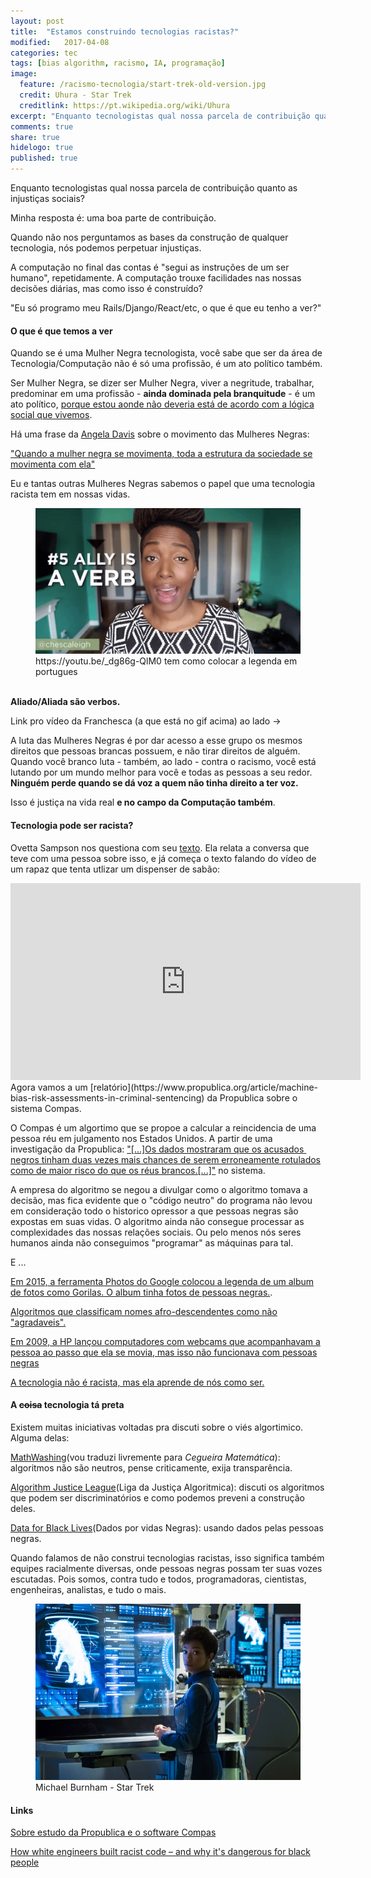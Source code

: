 ```yaml
---
layout: post
title:  "Estamos construindo tecnologias racistas?"
modified:   2017-04-08
categories: tec
tags: [bias algorithm, racismo, IA, programação]
image:
  feature: /racismo-tecnologia/start-trek-old-version.jpg
  credit: Uhura - Star Trek
  creditlink: https://pt.wikipedia.org/wiki/Uhura
excerpt: "Enquanto tecnologistas qual nossa parcela de contribuição quanto as injustiças sociais? Eu e tantas Mulheres Negras sabemos qual o papel que uma tecnologia racista tem em nossas vidas."
comments: true
share: true
hidelogo: true
published: true
---
```


Enquanto tecnologistas qual nossa parcela de contribuição quanto as injustiças sociais?

Minha resposta é: uma boa parte de contribuição.

Quando não nos perguntamos as bases da construção de qualquer tecnologia, nós podemos perpetuar injustiças.

A computação no final das contas é "segui as instruções de um ser humano", repetidamente. A computação trouxe facilidades nas nossas decisões diárias, mas como isso é construído?

"Eu só programo meu Rails/Django/React/etc, o que é que eu tenho a ver?"

#### O que é que temos a ver

Quando se é uma Mulher Negra tecnologista, você sabe que ser da área de Tecnologia/Computação não é só uma profissão, é um ato político também.

Ser Mulher Negra, se dizer ser Mulher Negra, viver a negritude, trabalhar, predominar em uma profissão - <b>ainda dominada pela branquitude</b> - é um ato político, [porque estou aonde não deveria está de acordo com a lógica social que vivemos](https://super.abril.com.br/videos/2-minutos-para-entender/2-minutos-para-entender-desigualdade-racial-no-brasil/).

Há uma frase da [Angela Davis](https://www.cartacapital.com.br/sociedade/angela-davis-e-o-significado-da-emancipacao-da-mulher-negra) sobre o movimento das Mulheres Negras:

["Quando a mulher negra se movimenta, toda a estrutura da sociedade se movimenta com ela"](https://brasil.elpais.com/brasil/2017/07/27/politica/1501114503_610956.html)

Eu e tantas outras Mulheres Negras sabemos o papel que uma tecnologia racista tem em nossas vidas.

<figure>
	<a href="https://youtu.be/_dg86g-QlM0"><img src="/images/racismo-tecnologia/franchesca ramsey equality.gif" alt="image"></a>
	<figcaption>https://youtu.be/_dg86g-QlM0 tem como colocar a legenda em portugues</figcaption>
</figure>

<br>
<b>Aliado/Aliada são verbos.</b> 

Link pro vídeo da Franchesca (a que está no gif acima) ao lado ->

A luta das Mulheres Negras é por dar acesso a esse grupo os mesmos direitos que pessoas brancas possuem, e não tirar direitos de alguém. Quando você branco luta - também, ao lado - contra o racismo, você está lutando por um mundo melhor para você e todas as pessoas a seu redor. <b>Ninguém perde quando se dá voz a quem não tinha direito a ter voz.</b> 

Isso é justiça na vida real <b>e no campo da Computação também</b>.

#### Tecnologia pode ser racista?

Ovetta Sampson nos questiona com seu [texto](https://www.linkedin.com/pulse/can-technology-racist-ovetta-sampson?articleId=6166609662327152640#comments-6166609662327152640&trk=prof-post). Ela relata a conversa que teve com uma pessoa sobre isso, e já começa o texto falando do vídeo de um rapaz que tenta utlizar um dispenser de sabão:

<iframe width="560" height="315" src="https://www.youtube.com/embed/1lgDiAInFLY" frameborder="0" allow="autoplay; encrypted-media" allowfullscreen></iframe>

<br>
Agora vamos a um [relatório](https://www.propublica.org/article/machine-bias-risk-assessments-in-criminal-sentencing) da Propublica sobre o sistema Compas. 

O Compas é um algortimo que se propoe a calcular a reincidencia de uma pessoa réu em julgamento nos Estados Unidos. A partir de uma investigação da Propublica: ["[...]Os dados mostraram que os acusados ​​negros tinham duas vezes mais chances de serem erroneamente rotulados como de maior risco do que os réus brancos.[...]"](https://www.propublica.org/article/bias-in-criminal-risk-scores-is-mathematically-inevitable-researchers-say) no sistema.

A empresa do algoritmo se negou a divulgar como o algoritmo tomava a decisão, mas fica evidente que o "código neutro" do programa não levou em consideração todo o historico opressor a que pessoas negras são expostas em suas vidas. O algoritmo ainda não consegue processar as complexidades das nossas relações sociais. Ou pelo menos nós seres humanos ainda não conseguimos "programar" as máquinas para tal.

E ...

[Em 2015, a ferramenta Photos do Google colocou a legenda de um album de fotos como Gorilas. O album tinha fotos de pessoas negras.](https://mashable.com/2015/07/01/google-photos-black-people-gorillas/#oaCoVg0AJuq7).

[Algoritmos que classificam nomes afro-descendentes como não "agradaveis".](https://www.theguardian.com/technology/2017/apr/13/ai-programs-exhibit-racist-and-sexist-biases-research-reveals)

[Em 2009, a HP lançou computadores com webcams que acompanhavam a pessoa ao passo que ela se movia, mas isso não funcionava com pessoas negras](https://www.youtube.com/watch?v=t4DT3tQqgRM)

[A tecnologia não é racista, mas ela aprende de nós como ser.](https://www.tecmundo.com.br/inteligencia-artificial/102782-tay-twitter-conseguiu-corromper-ia-microsoft-24-horas.htm)

#### A <strike>coisa</strike> tecnologia tá preta

Existem muitas iniciativas voltadas pra discuti sobre o viés algortimico. Alguma delas:

[MathWashing](https://www.mathwashing.com/)(vou traduzi livremente para <i>Cegueira Matemática</i>): algoritmos não são neutros, pense criticamente, exija transparência.

[Algorithm Justice League](https://www.ajlunited.org/)(Liga da Justiça Algoritmica): discuti os algoritmos que podem ser discriminatórios e como podemos preveni a construção deles.

[Data for Black Lives](https://medium.com/@YESHICAN/an-open-letter-to-facebook-from-the-data-for-black-lives-movement-81e693c6b46c)(Dados por vidas Negras): usando dados pelas pessoas negras.

Quando falamos de não construi tecnologias racistas, isso significa também equipes racialmente diversas, onde pessoas negras possam ter suas vozes escutadas. Pois somos, contra tudo e todos, programadoras, cientistas, engenheiras, analistas, e tudo o mais.

<figure>
	<a href="http://www.startrek.com/database_article/burnham"><img src="/images/racismo-tecnologia/burnham-tardigrade-scans.jpg" alt="image"></a>
	<figcaption>Michael Burnham - Star Trek</figcaption>
</figure>


#### Links

[Sobre estudo da Propublica e o software Compas](https://apublica.org/2016/06/software-que-avalia-reus-americanos-cria-injusticas-na-vida-real/)

[How white engineers built racist code – and why it's dangerous for black people](https://www.theguardian.com/technology/2017/dec/04/racist-facial-recognition-white-coders-black-people-police)
